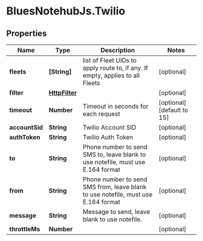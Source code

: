# BluesNotehubJs.Twilio

## Properties

Name | Type | Description | Notes
------------ | ------------- | ------------- | -------------
**fleets** | **[String]** | list of Fleet UIDs to apply route to, if any.  If empty, applies to all Fleets | [optional] 
**filter** | [**HttpFilter**](HttpFilter.md) |  | [optional] 
**timeout** | **Number** | Timeout in seconds for each request | [optional] [default to 15]
**accountSid** | **String** | Twilio Account SID | [optional] 
**authToken** | **String** | Twilio Auth Token | [optional] 
**to** | **String** | Phone number to send SMS to, leave blank to use notefile, must use E.164 format | [optional] 
**from** | **String** | Phone number to send SMS from, leave blank to use notefile, must use E.164 format | [optional] 
**message** | **String** | Message to send, leave blank to use notefile. | [optional] 
**throttleMs** | **Number** |  | [optional] 



